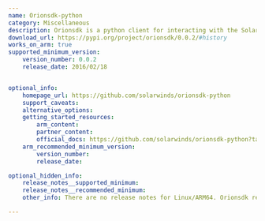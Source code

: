 ```yaml
---
name: Orionsdk-python
category: Miscellaneous
description: Orionsdk is a python client for interacting with the SolarWinds Orion API.
download_url: https://pypi.org/project/orionsdk/0.0.2/#history
works_on_arm: true
supported_minimum_version:
    version_number: 0.0.2
    release_date: 2016/02/18


optional_info:
    homepage_url: https://github.com/solarwinds/orionsdk-python
    support_caveats:
    alternative_options:
    getting_started_resources:
        arm_content:
        partner_content:
        official_docs: https://github.com/solarwinds/orionsdk-python?tab=readme-ov-file#install
    arm_recommended_minimum_version:
        version_number:
        release_date:

optional_hidden_info:
    release_notes__supported_minimum:
    release_notes__recommended_minimum:
    other_info: There are no release notes for Linux/ARM64. Orionsdk releases tar at Pypi, which can be built and installed via pip on Linux/ARM64.

---
```

